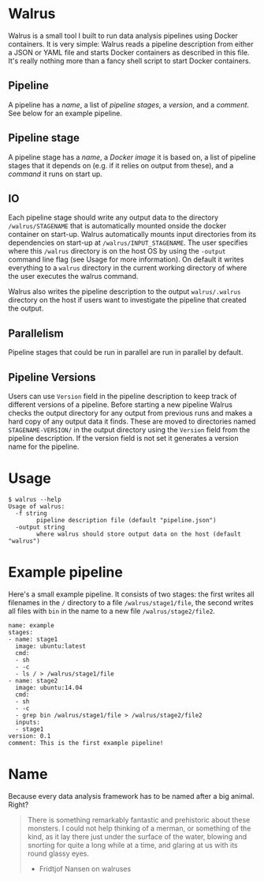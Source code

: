 # Walrus
Walrus is a small tool I built to run data analysis pipelines using Docker
containers. It is very simple: Walrus reads a pipeline description from either a
JSON or YAML file and starts Docker containers as described in this file. It's
really nothing more than a fancy shell script to start Docker containers.




## Pipeline 
A pipeline has a *name*, a list of *pipeline stages*, a *version*, and a
*comment*. See below for an example pipeline. 

## Pipeline stage
A pipeline stage has a *name*, a *Docker image* it is based on, a list of
pipeline stages that it depends on (e.g. if it relies on output from these), and
a *command* it runs on start up. 

## IO
Each pipeline stage should write any output data to the directory
`/walrus/STAGENAME` that is automatically mounted onside the docker container
on start-up. Walrus automatically mounts input directories from its dependencies
on start-up at `/walrus/INPUT_STAGENAME`. The user specifies where this
`/walrus` directory is on the host OS by using the `-output` command line flag
(see Usage for more information).
On default it writes everything to a `walrus` directory in the current working
directory of where the user executes the walrus command. 

Walrus also writes the pipeline description to the output `walrus/.walrus`
directory on the host if users want to investigate the pipeline that created the
output. 

## Parallelism
Pipeline stages that could be run in parallel are run in parallel by default. 

## Pipeline Versions
Users can use `Version` field in the pipeline description to keep track of
different versions of a pipeline. Before starting a new pipeline Walrus checks
the output directory for any output from previous runs and makes a hard copy of
any output data it finds.  These are moved to directories named
`STAGENAME-VERSION/` in the output directory using the `Version` field from the
pipeline description. If the version field is not set it generates a version
name for the pipeline. 

# Usage

```
$ walrus --help
Usage of walrus:
  -f string
    	pipeline description file (default "pipeline.json")
  -output string
    	where walrus should store output data on the host (default "walrus")
```

# Example pipeline
Here's a small example pipeline. It consists of two stages: the first writes all
filenames in the `/` directory to a file `/walrus/stage1/file`, the second writes
all files with `bin` in the name to a new file `/walrus/stage2/file2`. 

```
name: example
stages:
- name: stage1
  image: ubuntu:latest
  cmd:
  - sh
  - -c
  - ls / > /walrus/stage1/file
- name: stage2
  image: ubuntu:14.04
  cmd:
  - sh
  - -c
  - grep bin /walrus/stage1/file > /walrus/stage2/file2
  inputs:
  - stage1
version: 0.1
comment: This is the first example pipeline!
```

# Name
Because every data analysis framework has to be named after a big animal.
Right? 

> There is something remarkably fantastic and prehistoric about these monsters. I could not help thinking of a merman, or something of the kind, as it lay there just under the surface of the water, blowing and snorting for quite a long while at a time, and glaring at us with its round glassy eyes. 
> - Fridtjof Nansen on walruses 
